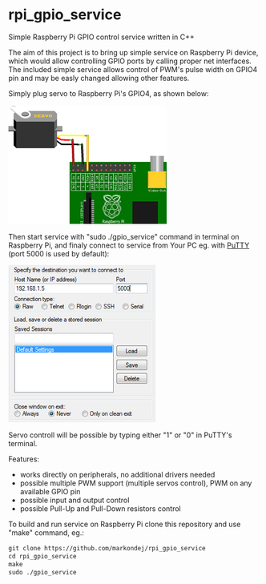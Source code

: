 # rpi_gpio_service
Simple Raspberry Pi GPIO control service written in C++

The aim of this project is to bring up simple service on Raspberry Pi device, which would allow controlling GPIO ports by calling proper net interfaces. The included simple service allows control of PWM's pulse width on GPIO4 pin and may be easly changed allowing other features.

Simply plug servo to Raspberry Pi's GPIO4, as shown below:

![Servo connected to Raspberry Pi](images/rpi_servo.png)

Then start service with "sudo ./gpio_service" command in terminal on Raspberry Pi, and finaly connect to service from Your PC eg. with [PuTTY](https://www.putty.org/) (port 5000 is used by default):

![PuTTY configuration](images/putty_conf.png)

Servo controll will be possible by typing either "1" or "0" in PuTTY's terminal.

Features:
* works directly on peripherals, no additional drivers needed
* possible multiple PWM support (multiple servos control), PWM on any available GPIO pin
* possible input and output control
* possible Pull-Up and Pull-Down resistors control

To build and run service on Raspberry Pi clone this repository and use "make" command, eg.:
```
git clone https://github.com/markondej/rpi_gpio_service
cd rpi_gpio_service
make
sudo ./gpio_service
```
